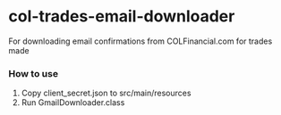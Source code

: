 # col-trades-email-downloader
For downloading email confirmations from COLFinancial.com for trades made

### How to use

1. Copy client_secret.json to src/main/resources
2. Run GmailDownloader.class 
